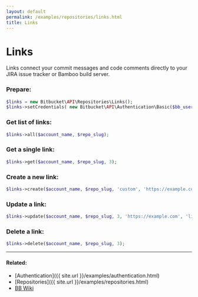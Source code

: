 ```yaml
---
layout: default
permalink: /examples/repositories/links.html
title: Links
---
```


# Links

Links connect your commit messages and code comments directly to your JIRA issue tracker or Bamboo build server.

### Prepare:

```php
$links = new Bitbucket\API\Repositories\Links();
$links->setCredentials( new Bitbucket\API\Authentication\Basic($bb_user, $bb_pass) );
```

### Get list of links:

```php
$links->all($account_name, $repo_slug);
```

### Get a single link:

```php
$links->get($account_name, $repo_slug, 3);
```

### Create a new link:

```php
$links->create($account_name, $repo_slug, 'custom', 'https://example.com', 'link-key');
```

### Update a link:

```php
$links->update($account_name, $repo_slug, 3, 'https://example.com', 'link-key');
```

### Delete a link:

```php
$links->delete($account_name, $repo_slug, 3);
```

----

#### Related:
  * [Authentication]({{ site.url }}/examples/authentication.html)
  * [Repositories]({{ site.url }}/examples/repositories.html)
  * [BB Wiki](https://confluence.atlassian.com/display/BITBUCKET/links+Resources#linksResources-Overview)

